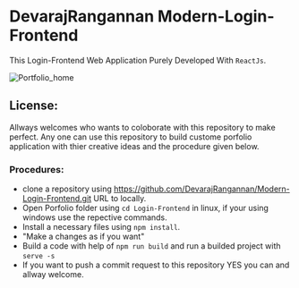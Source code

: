# DevarajRangannan Modern-Login-Frontend
  This Login-Frontend Web Application Purely Developed With `ReactJs`.
  
![Portfolio_home](https://deva-rangan-test.s3.ap-south-1.amazonaws.com/LoginPage.png)

## License:
  Allways welcomes who wants to coloborate with this repository to make perfect. Any one can use this repository to build custome porfolio application with thier creative ideas and the procedure given below.

### Procedures:
  * clone a repository using https://github.com/DevarajRangannan/Modern-Login-Frontend.git URL to locally.
  * Open Porfolio folder using `cd Login-Frontend` in linux, if your using windows use the repective commands.
  * Install a necessary files using `npm install`.
  * "Make a changes as if you want"
  * Build a code with help of `npm run build` and run a builded project with `serve -s`
  * If you want to push a commit request to this repository YES you can and allway welcome.

